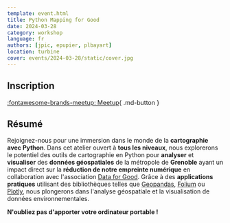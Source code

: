 ```yaml
---
template: event.html
title: Python Mapping for Good
date: 2024-03-28
category: workshop
language: fr
authors: [jpic, epupier, plbayart]
location: turbine
cover: events/2024-03-28/static/cover.jpg
---
```


## Inscription

[:fontawesome-brands-meetup: Meetup](https://www.meetup.com/fr-FR/groupe-dutilisateurs-python-grenoble/events/299598142/){ .md-button }

## Résumé

Rejoignez-nous pour une immersion dans le monde de la **cartographie avec Python**. Dans cet atelier ouvert à **tous les niveaux**, nous explorerons le potentiel des outils de cartographie en Python pour **analyser** et **visualiser** des **données géospatiales** de la métropole de **Grenoble** ayant un impact direct sur la **réduction de notre empreinte numérique** en collaboration avec l'association [Data for Good](https://dataforgood.fr/). Grâce à des **applications pratiques** utilisant des bibliothèques telles que [Geopandas](https://geopandas.org/en/stable/), [Folium](https://python-visualization.github.io/folium/latest/) ou [Plotly](https://plotly.com/python/getting-started/), nous plongerons dans l'analyse géospatiale et la visualisation de données environnementales.

**N'oubliez pas d'apporter votre ordinateur portable !**